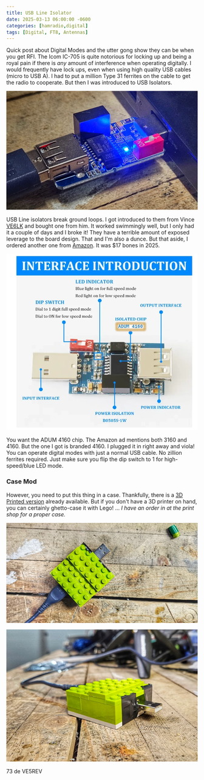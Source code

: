 ```yaml
---
title: USB Line Isolator
date: 2025-03-13 06:00:00 -0600
categories: [hamradio,digital]
tags: [Digital, FT8, Antennas]
---
```


Quick post about Digital Modes and the utter gong show they can be when you get RFI. The Icom IC-705 is quite notorious for locking up and being a royal pain if there is *any* amount of interference when operating digitally. I would frequently have lock ups, even when using high quality USB cables (micro to USB A). I had to put a million Type 31 ferrites on the cable to get the radio to cooperate. But then I was introduced to USB Isolators.

![USB](./assets/USB/USB01.webp)

USB Line isolators break ground loops. I got introduced to them from Vince [VE6LK](https://ve6lk.com/) and bought one from him. It worked swimmingly well, but I only had it a couple of days and I broke it! They have a terrible amount of exposed leverage to the board design. That and I'm also a dunce. But that aside, I ordered another one from [Amazon](https://www.amazon.ca/dp/B0B82HMLJY). It was $17 bones in 2025.

![Amazon](./assets/USB/USB04.webp)

You want the ADUM 4160 chip. The Amazon ad mentions both 3160 and 4160. But the one I got is branded 4160. I plugged it in right away and viola! You can operate digital modes with just a normal USB cable. No zillion ferrites required. Just make sure you flip the dip switch to 1 for high-speed/blue LED mode. 

### Case Mod

However, you need to put this thing in a case. Thankfully, there is a [3D Printed version](https://www.thingiverse.com/thing:4231960) already available. But if you don't have a 3D printer on hand, you can certainly ghetto-case it with Lego! ... *I have an order in at the print shop for a proper case.*

![USB](./assets/USB/USB02.webp)

![USB](./assets/USB/USB03.webp)

73 de VE5REV
